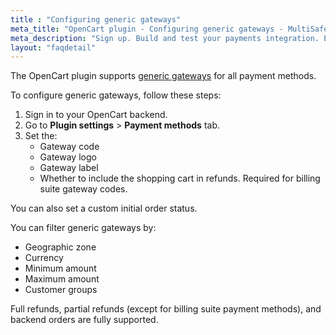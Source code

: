 ```yaml
---
title : "Configuring generic gateways"
meta_title: "OpenCart plugin - Configuring generic gateways - MultiSafepay Docs"
meta_description: "Sign up. Build and test your payments integration. Explore our products and services. Use our API Reference, SDKs, and wrappers. Get support."
layout: "faqdetail"
---
```

The OpenCart plugin supports [generic gateways](/faq/general/generic-gateways/) for all payment methods.  

To configure generic gateways, follow these steps:

1. Sign in to your OpenCart backend.
2. Go to **Plugin settings** > **Payment methods** tab.
3. Set the:  
    - Gateway code  
    - Gateway logo  
    - Gateway label  
    - Whether to include the shopping cart in refunds. Required for billing suite gateway codes.

You can also set a custom initial order status.

You can filter generic gateways by:

* Geographic zone
* Currency
* Minimum amount
* Maximum amount
* Customer groups

Full refunds, partial refunds (except for billing suite payment methods), and backend orders are fully supported.

